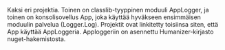 Kaksi eri projektia. Toinen on classlib-tyyppinen moduuli AppLogger, ja toinen on konsolisovellus App, joka käyttää hyväkseen ensimmäisen moduulin palvelua (Logger.Log). 
Projektit ovat linkitetty toisiinsa siten, että App käyttää AppLoggeria.
Apploggeriin on asennettu Humanizer-kirjasto nuget-hakemistosta.
